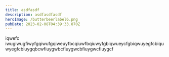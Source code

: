 ```yaml
---
title: asdfasdf
description: asdfasdfasdf
heroImage: /butterbeerlabel6.png
pubDate: 2023-02-08T04:39:33.870Z
---
```

i﻿qwefc iwugiwugfiwyfgqiwufgqiweuyfbcqiuwfbqiuwyfgbiqwueycfgbiqwuyegfcbiquwyegfcbiuygqbcwfiuygwbcfiuygwcbfiuygwcfiuygcf